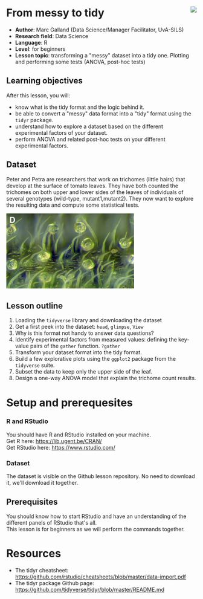 # From messy to tidy <a href='https:/tidyr.tidyverse.org'><img src='../../../img/hex-tidyverse.png' align="right" height="139" /></a>  
 - **Author**: Marc Galland (Data Science/Manager Facilitator, UvA-SILS)
 - **Research field**: Data Science
 - **Language**: R
 - **Level**: for beginners
 - **Lesson topic**: transforming a "messy" dataset into a tidy one. Plotting and performing some tests (ANOVA, post-hoc tests)

## Learning objectives
After this lesson, you will:
- know what is the tidy format and the logic behind it.
- be able to convert a "messy" data format into a "tidy" format using the `tidyr` package.
- understand how to explore a dataset based on the different experimental factors of your dataset.
- perform ANOVA and related post-hoc tests on your different experimental factors.

## Dataset
Peter and Petra are researchers that work on trichomes (little hairs) that develop at the surface of tomato leaves. They have both counted the trichomes on both upper and lower sides of the leaves of individuals of several genotypes (wild-type, mutant1,mutant2). They now want to explore the resulting data and compute some statistical tests. 

<img src='../../img/trichomes.png' height="200" alt="Picture of trichomes">  


## Lesson outline
1. Loading the `tidyverse` library and downloading the dataset  
2. Get a first peek into the dataset: `head`, `glimpse`, `View`
3. Why is this format not handy to answer data questions?
4. Identify experimental factors from measured values: defining the key-value pairs of the `gather` function. `?gather` 
5. Transform your dataset format into the tidy format.
6. Build a few explorative plots using the `ggplot2` package from the `tidyverse` suite.
7. Subset the data to keep only the upper side of the leaf.
8. Design a one-way ANOVA model that explain the trichome count results.


# Setup and prerequesites

### R and RStudio
You should have R and RStudio installed on your machine.   
Get R here: https://lib.ugent.be/CRAN/  
Get RStudio here: https://www.rstudio.com/  

### Dataset
The dataset is visible on the Github lesson repository. No need to download it, we'll download it together.

## Prerequisites
You should know how to start RStudio and have an understanding of the different panels of RStudio that's all.  
This lesson is for beginners as we will perform the commands together. 


# Resources
- The tidyr cheatsheet: https://github.com/rstudio/cheatsheets/blob/master/data-import.pdf  
- The tidyr package Github page: https://github.com/tidyverse/tidyr/blob/master/README.md  
